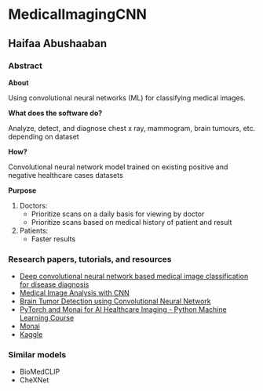 # MedicalImagingCNN

## Haifaa Abushaaban

### Abstract

**About**

Using convolutional neural networks (ML) for classifying medical images.

**What does the software do?**

Analyze, detect, and diagnose chest x ray, mammogram, brain tumours, etc. depending on dataset

**How?**

Convolutional neural network model trained on existing positive and negative healthcare cases datasets

**Purpose**

1. Doctors:
    - Prioritize scans on a daily basis for viewing by doctor
    - Prioritize scans based on medical history of patient and result
2. Patients:
    - Faster results

### Research papers, tutorials, and resources
- [Deep convolutional neural network based medical image classification for disease diagnosis](https://journalofbigdata.springeropen.com/articles/10.1186/s40537-019-0276-2#Sec6)
- [Medical Image Analysis with CNN](https://www.kaggle.com/code/ghitabenjrinija/medical-image-analysis-with-cnn)
- [Brain Tumor Detection using Convolutional Neural Network](https://www.youtube.com/watch?v=sR-2KXuaQRw)
- [PyTorch and Monai for AI Healthcare Imaging - Python Machine Learning Course](https://www.youtube.com/watch?v=M3ZWfamWrBM)
- [Monai](https://monai.io/index.html)
- [Kaggle](https://www.kaggle.com/)

### Similar models
- BioMedCLIP
- CheXNet